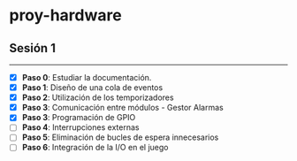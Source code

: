 # proy-hardware
## Sesión 1
---
- [x] **Paso 0**: Estudiar la documentación.
- [x] **Paso 1**: Diseño de una cola de eventos
- [x] **Paso 2**: Utilización de los temporizadores
- [x] **Paso 3**: Comunicación entre módulos - Gestor Alarmas
- [x] **Paso 3**: Programación de GPIO
- [ ] **Paso 4**: Interrupciones externas
- [ ] **Paso 5**: Eliminación de bucles de espera innecesarios
- [ ] **Paso 6**: Integración de la I/O en el juego
